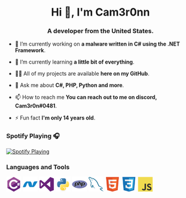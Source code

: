 <h1 align="center">Hi 👋, I'm Cam3r0nn</h1>
<h3 align="center">A developer from the United States.</h3>

- 🔭 I’m currently working on **a malware written in C# using the .NET Framework**.

- 🌱 I’m currently learning **a little bit of everything**.

- 👨‍💻 All of my projects are available **here on my GitHub**.

- 💬 Ask me about **C#, PHP, Python and more**.

- 📫 How to reach me **You can reach out to me on discord, Cam3r0n#0481**.

- ⚡ Fun fact **I'm only 14 years old**.

### Spotify Playing 🎧
[<img src="https://spotify-now-playing.cam3r0nn.vercel.app/api/spotify" alt="Spotify Playing" width="350" />](https://open.spotify.com/user/lbel9azuupw3bnongl2vejbv6)

### Languages and Tools
<p align="left">
  <img src="https://raw.githubusercontent.com/devicons/devicon/0e565980d0a51fe7736bb090fb394659febfbe58/icons/csharp/csharp-original.svg" href="https://www.w3schools.com/cs/" alt="CSHARP" width="40" height="40" /> <img src="https://raw.githubusercontent.com/devicons/devicon/0e565980d0a51fe7736bb090fb394659febfbe58/icons/dot-net/dot-net-plain.svg" href="https://dotnet.microsoft.com/" alt="DOTNET" width="40" height="40" /> <img src="https://raw.githubusercontent.com/devicons/devicon/0e565980d0a51fe7736bb090fb394659febfbe58/icons/visualstudio/visualstudio-plain.svg" href="https://visualstudio.microsoft.com/" alt="VISUAL STUDIO" width="40" height="40" /> <img src="https://raw.githubusercontent.com/devicons/devicon/0e565980d0a51fe7736bb090fb394659febfbe58/icons/python/python-original.svg" href="https://www.w3schools.com/python/" alt="PYTHON" width="40" height="40" /> <img src="https://raw.githubusercontent.com/devicons/devicon/0e565980d0a51fe7736bb090fb394659febfbe58/icons/php/php-original.svg" href="https://www.w3schools.com/php/" alt="PHP" width="40" height="40" /> <img src="https://raw.githubusercontent.com/devicons/devicon/0e565980d0a51fe7736bb090fb394659febfbe58/icons/mysql/mysql-plain.svg" href="https://www.w3schools.com/sql/" alt="SQL" width="40" height="40" /> <img src="https://raw.githubusercontent.com/devicons/devicon/0e565980d0a51fe7736bb090fb394659febfbe58/icons/html5/html5-original.svg" href="https://www.w3schools.com/html/" alt="HTML5" width="40" height="40" /> <img src="https://raw.githubusercontent.com/devicons/devicon/0e565980d0a51fe7736bb090fb394659febfbe58/icons/css3/css3-original.svg" href="https://www.w3schools.com/css/" alt="CSS3" width="40" height="40" /> <img src="https://raw.githubusercontent.com/devicons/devicon/0e565980d0a51fe7736bb090fb394659febfbe58/icons/javascript/javascript-original.svg" href="https://www.w3schools.com/js/" alt="JAVASCRIPT" width="40" height="40" />
</p>
